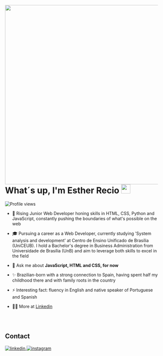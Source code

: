 <img align="right" height="590em" src="https://raw.githubusercontent.com/gist/recioes/5d35825c0fd962c8bad0861ce99d439e/raw/d48570d6c6f6ff157cd4ca88c72a036b089f5881/githubcard.svg"/>
<h1 align="left">What´s up, I'm Esther Recio <img src="https://raw.githubusercontent.com/kaueMarques/kaueMarques/master/hi.gif" height="30px"></h1>
<p align="left"> <img src="https://komarev.com/ghpvc/?username=recioes&color=yellow" alt="Profile views" /> </p>

- 🚀 Rising Junior Web Developer honing skills in HTML, CSS, Python and JavaScript, constantly pushing the boundaries of what's possible on the web

- 🎓 Pursuing a career as a Web Developer, currently studying 'System analysis and development' at Centro de Ensino Unificado de Brasília (UniCEUB). I hold a Bachelor's degree in Business Administration from Universidade de Brasília (UnB) and aim to leverage both skills to excel in the field

- 💬 Ask me about **JavaScript, HTML and CSS, for now**

- ✨ Brazilian-born with a strong connection to Spain, having spent half my childhood there and with family roots in the country 

- ⚡ Interesting fact: fluency in English and native speaker of Portuguese and Spanish 

- 👨‍💻 More at [Linkedin](https://www.linkedin.com/in/estherrecio/)

<!--

<br><br>

## 🛠 &nbsp;Tech Stack

![JavaScript](https://img.shields.io/badge/-JavaScript-05122A?style=flat&logo=javascript)&nbsp;
![HTML](https://img.shields.io/badge/-HTML-05122A?style=flat&logo=HTML5)&nbsp;
![CSS](https://img.shields.io/badge/-CSS-05122A?style=flat&logo=CSS3&logoColor=1572B6)&nbsp;
![Git](https://img.shields.io/badge/-Git-05122A?style=flat&logo=git)&nbsp;
![GitHub](https://img.shields.io/badge/-GitHub-05122A?style=flat&logo=github)&nbsp;
![Visual Studio Code](https://img.shields.io/badge/-Visual%20Studio%20Code-05122A?style=flat&logo=visual-studio-code&logoColor=007ACC)&nbsp;
<br><br>

## ⚙️ &nbsp;GitHub Analytics

<p align="left">
<img width="530em" src="https://github-readme-stats.vercel.app/api?username=recioes&show_icons=true&theme=vision-friendly-dark" alt="Esther's stats"/>
<img width="530em" src="https://github-readme-stats.vercel.app/api/top-langs/?username=recioes&layout=compact&theme=vision-friendly-dark" alt="Esther´s most used languages"/>
</p>
-->

<br><br>

## Contact

<a href="https://www.linkedin.com/in/estherrecio/" target="_blank">
  <img align="center" src="https://img.shields.io/badge/-EstherRecio-05122A?style=flat&logo=linkedin" alt="linkedin"/>
</a>
<a href="https://www.instagram.com/esther__recio/" target="_blank">
 <img align="center" src="https://img.shields.io/badge/-EstherRecio-05122A?style=flat&logo=instagram" alt="instagram"/>
</a>

</p>

<!--



